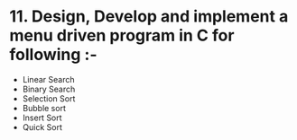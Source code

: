 # 11. Design, Develop and implement a menu driven program in C for following :-

* Linear Search
* Binary Search
* Selection Sort
* Bubble sort
* Insert Sort
* Quick Sort
